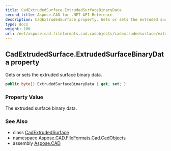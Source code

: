 ```yaml
---
title: CadExtrudedSurface.ExtrudedSurfaceBinaryData
second_title: Aspose.CAD for .NET API Reference
description: CadExtrudedSurface property. Gets or sets the extruded surface binary data
type: docs
weight: 100
url: /net/aspose.cad.fileformats.cad.cadobjects/cadextrudedsurface/extrudedsurfacebinarydata/
---
```

## CadExtrudedSurface.ExtrudedSurfaceBinaryData property

Gets or sets the extruded surface binary data.

```csharp
public byte[] ExtrudedSurfaceBinaryData { get; set; }
```

### Property Value

The extruded surface binary data.

### See Also

* class [CadExtrudedSurface](../)
* namespace [Aspose.CAD.FileFormats.Cad.CadObjects](../../cadextrudedsurface/)
* assembly [Aspose.CAD](../../../)


